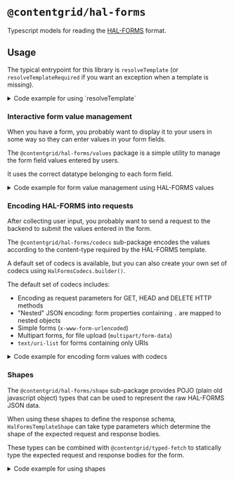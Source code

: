 # `@contentgrid/hal-forms`

Typescript models for reading the [HAL-FORMS](https://rwcbook.github.io/hal-forms/) format.

## Usage

The typical entrypoint for this library is `resolveTemplate` (or `resolveTemplateRequired` if you want an exception when a template is missing).

<details>

<summary>Code example for using `resolveTemplate`</summary>

```typescript
import { resolveTemplateRequired } from "@contentgrid/hal-forms"
import { HalFormsTemplateShape } from "@contentgrid/hal-forms/shape"
import { HalObjectShape } from "@contentgrid/hal/shape"

namespace myLibrary {
    export const response: HalObjectShape<{
        _templates?: {
            search?: HalFormsTemplateShape
        }
    }> = {
        _templates: {
            search: {
                method: "GET",
                target: "http://localhost/gifts/search",
                properties: [
                    {
                        name: "name",
                        required: true
                    }
                ]
            }
        }
    }
}


const template = resolveTemplateRequired(myLibrary.response, "search");

template.properties.forEach(property => {
    console.log(`Parameter: ${property.name}`)
})

```

</details>

### Interactive form value management

When you have a form, you probably want to display it to your users in some way so they can enter values in your form fields.

The `@contentgrid/hal-forms/values` package is a simple utility to manage the form field values entered by users.

It uses the correct datatype belonging to each form field.

<details>

<summary>Code example for form value management using HAL-FORMS values</summary>

```typescript
import { createValues } from "@contentgrid/hal-forms/values"

const templateValues = createValues(template); // template is a HalFormsTemplate

templateValues.values.forEach(value => {
    console.log(`Field ${value.property.name}: ${value.value}`)
})

templateValues = templateValues.withValue("name", "Jeff"); // Creates a new object with the value set

templateValues.values.forEach(value => {
    console.log(`Field ${value.property.name}: ${value.value}`)
})
```

</details>

### Encoding HAL-FORMS into requests

After collecting user input, you probably want to send a request to the backend to submit the values entered in the form.

The `@contentgrid/hal-forms/codecs` sub-package encodes the values according to the content-type required by the HAL-FORMS template.

A default set of codecs is available, but you can also create your own set of codecs using `HalFormsCodecs.builder()`.

The default set of codecs includes:
 * Encoding as request parameters for GET, HEAD and DELETE HTTP methods
 * "Nested" JSON encoding: form properties containing `.` are mapped to nested objects
 * Simple forms (`x-www-form-urlencoded`)
 * Multipart forms, for file upload (`multipart/form-data`)
 * `text/uri-list` for forms containing only URIs

<details>

<summary>Code example for encoding form values with codecs</summary>

```typescript
import codecs from "@contentgrid/hal-forms/codecs";

const request = codecs.requireCodecFor(template) // template is a HalFormsTemplate
    .encode(templateValues); // templateValues is a HalFormValues

// The HAL-FORMS template method, target, contentType and values are encoded in request

// Put some additional headers on your request here
request.headers.set('Authorization', 'Basic ....');

// Perform the HTTP request
const response = await fetch(request);
console.log(response);
```

</details>

### Shapes

The `@contentgrid/hal-forms/shape` sub-package provides POJO (plain old javascript object) types that can be used to represent the raw HAL-FORMS JSON data.

When using these shapes to define the response schema, `HalFormsTemplateShape` can take type parameters which determine the shape of the expected request and response bodies.

These types can be combined with `@contentgrid/typed-fetch` to statically type the expected request and response bodies for the form.

<details>

<summary>Code example for using shapes</summary>

```typescript
import { HalSlice } from "@contentgrid/hal";
import { resolveTemplateRequired } from "@contentgrid/hal-forms"
import { HalFormsTemplateShape } from "@contentgrid/hal-forms/shape"
import { HalObjectShape, HalSliceShape } from "@contentgrid/hal/shape"
import { fetch, createRequest, Representation } from "@contentgrid/typed-fetch"

namespace myLibrary {

    export interface Gift {
        id: number;
        name: string;
    }

    export interface GiftSearchRequest {
        name?: string;
    }

    export type GiftSearchResponse = HalSliceShape<Gift>;

    export const response: HalObjectShape<{
        _templates?: {
            search?: HalFormsTemplateShape<GiftSearchRequest, GiftSearchResponse>
        }
    }> = {
        _templates: {
            search: {
                method: "GET",
                target: "http://localhost/gifts/search",
                properties: [
                    {
                        name: "name",
                        required: true
                    }
                ]
            }
        }
    }
}

const template = resolveTemplateRequired(myLibrary.response, "search");

const request = createRequest(template.request, {
    body: Representation.json({
        name: "My friend"
    })
});

(async () => {
    const response = await fetch(request);
    if(response.ok) {
        const jsonData = await response.json();
        const page = new HalSlice(jsonData);
        page.items.forEach(item => {
            console.log(item.data.name);
        })
    }

})();
```


### HAL-FORMS builder

In case you want to use the HAL-FORMS models to build your forms, but the API you're using does not have a HAL-FORMS template, you can construct a template by using `@contentgrid/hal-forms/builder`

<details>

<summary>Code example for using HAL-FORMS builder</summary>

```typescript
import buildHalForm from "@contentgrid/hal-forms/builder"

const template = buildHalForm("GET", "http://localhost/gifts/search")
    .addProperty("name", property => property.withType("text").withRequired(true));

template.properties.forEach(property => {
    console.log(`Parameter: ${property.name}`)
})

```

</details>
